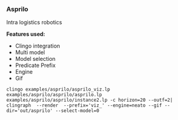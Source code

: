 ### Asprilo

Intra logistics robotics

**Features used:**
- Clingo integration
- Multi model
- Model selection
- Predicate Prefix
- Engine
- Gif

`clingo examples/asprilo/asprilo_viz.lp examples/asprilo/asprilo/asprilo.lp examples/asprilo/asprilo/instance2.lp -c horizon=20 --outf=2| clingraph  --render  --prefix='viz_' --engine=neato --gif --dir='out/asprilo' --select-model=0`
